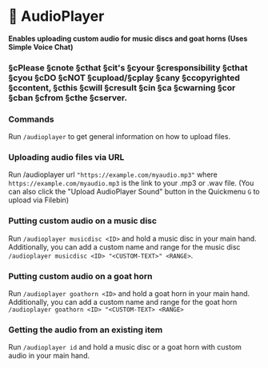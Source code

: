 # 🎵 AudioPlayer

**Enables uploading custom audio for music discs and goat horns
(Uses Simple Voice Chat)**

### §cPlease §cnote §cthat §cit's §cyour §cresponsibility §cthat §cyou §cDO §cNOT §cupload/§cplay §cany §ccopyrighted §ccontent, §cthis §cwill §cresult §cin §ca §cwarning §cor §cban §cfrom §cthe §cserver.

### Commands
Run `/audioplayer` to get general information on how to upload files.

### Uploading audio files via URL
Run /audioplayer url `"https://example.com/myaudio.mp3"` where `https://example.com/myaudio.mp3` is the link to your .mp3 or .wav file.
(You can also click the "Upload AudioPlayer Sound" button in the Quickmenu `G` to upload via Filebin)

### Putting custom audio on a music disc
Run `/audioplayer musicdisc <ID>` and hold a music disc in your main hand.
Additionally, you can add a custom name and range for the music disc `/audioplayer musicdisc <ID> "<CUSTOM-TEXT>" <RANGE>`.

### Putting custom audio on a goat horn
Run `/audioplayer goathorn <ID>` and hold a goat horn in your main hand.
Additionally, you can add a custom name and range for the goat horn `/audioplayer goathorn <ID> "<CUSTOM-TEXT> <RANGE>`

### Getting the audio from an existing item
Run `/audioplayer id` and hold a music disc or a goat horn with custom audio in your main hand.